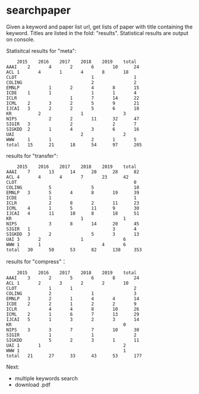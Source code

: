# searchpaper

Given a keyword and paper list url, get lists of paper with title containing the keyword. 
Titles are listed in the fold: "results". 
Statistical results are output on console.

Statisitcal results for "meta":

    	2015	2016	2017	2018	2019	total
    AAAI	2   	4   	2   	6   	10   	24
    ACL	1   	4   	1   	4   	8   	18
    CLOT	    	    	    	1   	    	1
    COLING	       	    	        2   	    	2
    EMNLP	    	1   	2   	4   	8   	15
    ICDE	1   	1   	    	1   	1   	4
    ICLR	    	    	1   	7   	14   	22
    ICML	2   	3   	2   	5   	9   	21
    IJCAI	3   	2   	2   	5   	6   	18
    KR	    	2   	    	1   	    	3
    NIPS	    	2   	2   	11   	32   	47
    SIGIR	3   	    	2   	    	2   	7
    SIGKDD	2   	1   	4   	3   	6   	16
    UAI	    	    	    	2   	    	2
    WWW 	1    	1   	    	2   	1   	5
    total	15   	21   	18   	54   	97   	205



results for "transfer":

        2015	2016	2017	2018	2019	total
    AAAI	7   	13   	14   	20   	28   	82
    ACL	4   	4   	4   	7   	23   	42
    CLOT	    	    	    	    	    	0
    COLING	    	5   	    	5   	    	10
    EMNLP	3   	5   	4   	8   	19   	39
    ICDE	    	1   	    	    	    	1
    ICLR	    	2   	8   	2   	11   	23
    ICML	4   	1   	5   	11   	9   	30
    IJCAI	4   	11   	10   	8   	18   	51
    KR	    	    	    	1   	    	1
    NIPS	    	3   	8   	14   	20   	45
    SIGIR	1   	    	    	    	3   	4
    SIGKDD	3   	2   	    	5   	3   	13
    UAI	3   	2   	    	1   	    	6
    WWW	1   	1   	    	    	4   	6
    total	30   	50   	53   	82   	138   	353
    
    
results for "compress"：

        2015	2016	2017	2018	2019	total
    AAAI	3   	2   	5   	6   	8   	24
    ACL	1   	2   	3   	2   	2   	10
    CLOT	    	1   	1   	    	    	2
    COLING	    	2   	    	1   	    	3
    EMNLP	3   	2   	1   	4   	4   	14
    ICDE	2   	2   	1   	2   	2   	9
    ICLR	    	4   	4   	8   	10   	26
    ICML	2   	1   	6   	7   	13   	29
    IJCAI	5   	1   	3   	2   	3   	14
    KR	    	    	    	    	    	0
    NIPS	3   	3   	7   	7   	10   	30
    SIGIR	    	1   	    	1   	    	2
    SIGKDD	    	5   	2   	3   	1   	11
    UAI	1   	1   	    	    	    	2
    WWW	1   	    	    	    	    	1
    total	21   	27   	33   	43   	53   	177
    

Next:
- multiple keywords search
- download .pdf
